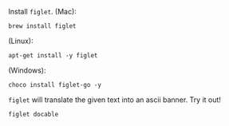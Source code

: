 

Install `figlet`. (Mac):

```bash|{type: 'command', platform: 'darwin'}
brew install figlet
```

(Linux):
```bash|{type: 'command', platform: 'linux'}
apt-get install -y figlet
```

(Windows):

```bash|{type: 'command', privileged: true, platform: 'win32'}
choco install figlet-go -y
```

`figlet` will translate the given text into an ascii banner. Try it out!

```bash|{type: 'command'}
figlet docable
```